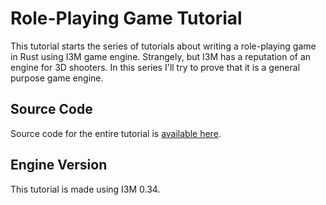 # Role-Playing Game Tutorial

This tutorial starts the series of tutorials about writing a role-playing game in Rust using I3M game engine. Strangely,
but I3M has a reputation of an engine for 3D shooters. In this series I'll try to prove that it is a general purpose
game engine.

## Source Code

Source code for the entire tutorial is [available here](https://github.com/IThreeM/I3M-Developer-Docs.github.io/tree/main/src/code/tutorials/rpg).

## Engine Version

This tutorial is made using I3M 0.34.